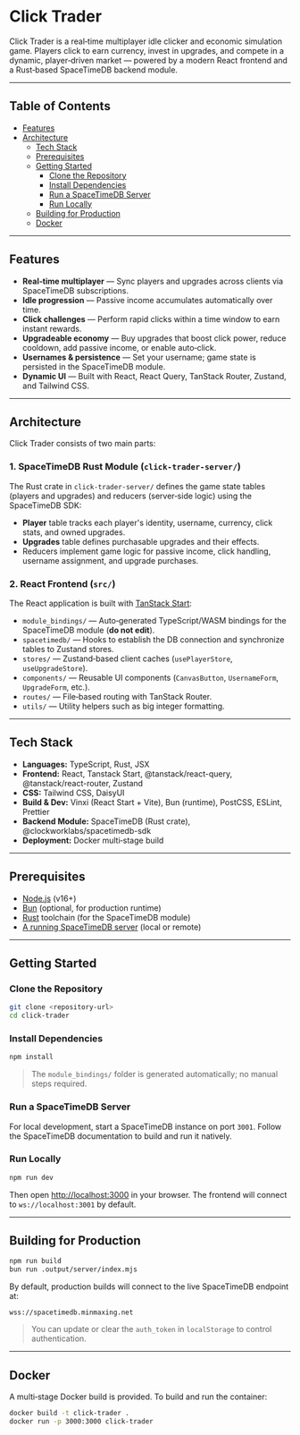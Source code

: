# Click Trader

Click Trader is a real‑time multiplayer idle clicker and economic simulation game. Players click to earn currency, invest in upgrades, and compete in a dynamic, player‑driven market — powered by a modern React frontend and a Rust‑based SpaceTimeDB backend module.

---

## Table of Contents

- [Features](#features)
- [Architecture](#architecture)
  - [Tech Stack](#tech-stack)
  - [Prerequisites](#prerequisites)
  - [Getting Started](#getting-started)
    - [Clone the Repository](#clone-the-repository)
    - [Install Dependencies](#install-dependencies)
    - [Run a SpaceTimeDB Server](#run-a-spacetimedb-server)
    - [Run Locally](#run-locally)
  - [Building for Production](#building-for-production)
  - [Docker](#docker)

---

## Features

- **Real‑time multiplayer** — Sync players and upgrades across clients via SpaceTimeDB subscriptions.
- **Idle progression** — Passive income accumulates automatically over time.
- **Click challenges** — Perform rapid clicks within a time window to earn instant rewards.
- **Upgradeable economy** — Buy upgrades that boost click power, reduce cooldown, add passive income, or enable auto‑click.
- **Usernames & persistence** — Set your username; game state is persisted in the SpaceTimeDB module.
- **Dynamic UI** — Built with React, React Query, TanStack Router, Zustand, and Tailwind CSS.

---

## Architecture

Click Trader consists of two main parts:

### 1. SpaceTimeDB Rust Module (`click-trader-server/`)

The Rust crate in `click-trader-server/` defines the game state tables (players and upgrades) and reducers (server‑side logic) using the SpaceTimeDB SDK:

- **Player** table tracks each player's identity, username, currency, click stats, and owned upgrades.
- **Upgrades** table defines purchasable upgrades and their effects.
- Reducers implement game logic for passive income, click handling, username assignment, and upgrade purchases.

### 2. React Frontend (`src/`)

The React application is built with [TanStack Start](https://tanstack.com/start/latest):

- `module_bindings/` — Auto‑generated TypeScript/WASM bindings for the SpaceTimeDB module (**do not edit**).
- `spacetimedb/` — Hooks to establish the DB connection and synchronize tables to Zustand stores.
- `stores/` — Zustand‑based client caches (`usePlayerStore`, `useUpgradeStore`).
- `components/` — Reusable UI components (`CanvasButton`, `UsernameForm`, `UpgradeForm`, etc.).
- `routes/` — File‑based routing with TanStack Router.
- `utils/` — Utility helpers such as big integer formatting.

---

## Tech Stack

- **Languages:** TypeScript, Rust, JSX
- **Frontend:** React, Tanstack Start, @tanstack/react-query, @tanstack/react-router, Zustand
- **CSS:** Tailwind CSS, DaisyUI
- **Build & Dev:** Vinxi (React Start + Vite), Bun (runtime), PostCSS, ESLint, Prettier
- **Backend Module:** SpaceTimeDB (Rust crate), @clockworklabs/spacetimedb-sdk
- **Deployment:** Docker multi‑stage build

---

## Prerequisites

- [Node.js](https://nodejs.org/) (v16+)
- [Bun](https://bun.sh/) (optional, for production runtime)
- [Rust](https://rust-lang.org/) toolchain (for the SpaceTimeDB module)
- [A running SpaceTimeDB server](https://spacetimedb.com/home) (local or remote)

---

## Getting Started

### Clone the Repository

```bash
git clone <repository-url>
cd click-trader
````

### Install Dependencies

```bash
npm install
```

>  The `module_bindings/` folder is generated automatically; no manual steps required.

### Run a SpaceTimeDB Server

For local development, start a SpaceTimeDB instance on port `3001`. Follow the SpaceTimeDB documentation to build and run it natively.

### Run Locally

```bash
npm run dev
```

Then open [http://localhost:3000](http://localhost:3000) in your browser.
The frontend will connect to `ws://localhost:3001` by default.

---

## Building for Production

```bash
npm run build
bun run .output/server/index.mjs
```

By default, production builds will connect to the live SpaceTimeDB endpoint at:

```
wss://spacetimedb.minmaxing.net
```

> You can update or clear the `auth_token` in `localStorage` to control authentication.

---

## Docker

A multi‑stage Docker build is provided. To build and run the container:

```bash
docker build -t click-trader .
docker run -p 3000:3000 click-trader
```